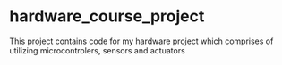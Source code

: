 # hardware_course_project
 This project contains code for my hardware project which comprises of utilizing microcontrolers, sensors and actuators
